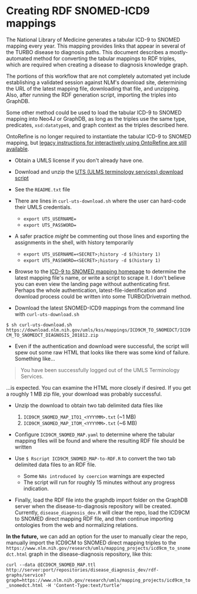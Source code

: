 # Creating RDF SNOMED-ICD9 mappings

The National Library of Medicine generates a tabular ICD-9 to SNOMED mapping every year. This mapping provides links that appear in several of the TURBO disease to diagnosis paths. This document describes a mostly-automated method for converting the tabular mappings to RDF triples, which are required when creating a disease to diagnosis knowledge graph.

The portions of this workflow that are not completely automated yet include establishing a validated session against NLM's download site, determining the URL of the latest mapping file, downloading that file, and unzipping. Also, after running the RDF generation script, importing the triples into GraphDB.

Some other method could be used to load the tabular ICD-9 to SNOMED mapping into Neo4J or GraphDB, as long as the triples use the same type, predicates, `xsd:datatype`s, and graph context as the triples described here.

OntoRefine is no longer required to instantiate the tabular ICD-9 to SNOMED mapping, but [legacy instructions for interactively using OntoRefine are still available](old/OntoRefine_ICD9CM_SNOMED_mapping_to_RDF.md).

- Obtain a UMLS license if you don't already have one. 
- Download and unzip the [UTS (ULMS terminology services) download script](http://download.nlm.nih.gov/rxnorm/terminology_download_script.zip) 

- See the `README.txt` file
- There are lines in `curl-uts-download.sh` where the user can hard-code their UMLS credentials.
  - `export UTS_USERNAME=`
  - `export UTS_PASSWORD=`

- A safer practice _might_ be commenting out those lines and exporting the assignments in the shell, with history temporarily 
  - `export UTS_USERNAME=<SECRET>;history -d $(history 1)`
  - `export UTS_PASSWORD=<SECRET>;history -d $(history 1)`

- Browse to the [ICD-9 to SNOMED mapping homepage](https://www.nlm.nih.gov/research/umls/mapping_projects/icd9cm_to_snomedct.html) to determine the latest mapping file's name, or write a script to scrape it. I don't believe you can even view the landing page without authenticating first. Perhaps the whole authentication, latest-file-identification and download process could be written into some TURBO/Drivetrain method.

- Download the latest SNOMED-ICD9 mappings from the command line with `curl-uts-download.sh` 

`$ sh curl-uts-download.sh https://download.nlm.nih.gov/umls/kss/mappings/ICD9CM_TO_SNOMEDCT/ICD9CM_TO_SNOMEDCT_DIAGNOSIS_201812.zip`

- Even if the authentication and download were successful, the script will spew out some raw HTML that looks like there was some kind of failure. Something like...

> You have been successfully logged out of the UMLS Terminology Services.

...is expected. You can examine the HTML more closely if desired. If you get a roughly 1 MB zip file, your download was probably successful.

- Unzip the download to obtain two tab delimited data files like

  1. `ICD9CM_SNOMED_MAP_1TO1_<YYYYMM>.txt` (~1 MB)
  2. `ICD9CM_SNOMED_MAP_1TOM_<YYYYMM>.txt` (~6 MB)

- Configure `ICD9CM_SNOMED_MAP.yaml` to determine where the tabular mapping files will be found and where the resulting RDF file should be written
- Use `$ Rscript ICD9CM_SNOMED_MAP-to-RDF.R` to convert the two tab delimited data files to an RDF file. 
  - Some `NAs introduced by coercion` warnings are expected
  - The script will run for roughly 15 minutes without any progress indication.
- Finally, load the RDF file into the graphdb import folder on the GraphDB server when the disease-to-diagnosis repository will be created. Currently, `disease_diagnosis_dev.R` will clear the repo, load the ICD9CM to SNOMED direct mapping RDF file, and then continue importing ontologies from the web and normalizing relations.

**In the future,** we can add an option for the user to manually clear the repo, manually import  the ICD9CM to SNOMED direct mapping triples to the `https://www.nlm.nih.gov/research/umls/mapping_projects/icd9cm_to_snomedct.html` graph in the disease-diagnosis repository, like this:

`curl --data @ICD9CM_SNOMED_MAP.ttl http://server:port/repositories/disease_diagnosis_dev/rdf-graphs/service?graph=https://www.nlm.nih.gov/research/umls/mapping_projects/icd9cm_to_snomedct.html -H 'Content-Type:text/turtle'`